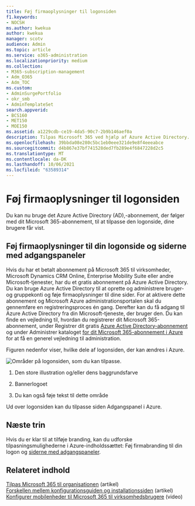 ```yaml
---
title: Føj firmaoplysninger til logonsiden
f1.keywords:
- NOCSH
ms.author: kwekua
author: kwekua
manager: scotv
audience: Admin
ms.topic: article
ms.service: o365-administration
ms.localizationpriority: medium
ms.collection:
- M365-subscription-management
- Adm_O365
- Adm_TOC
ms.custom:
- AdminSurgePortfolio
- okr_smb
- AdminTemplateSet
search.appverid:
- BCS160
- MET150
- MOE150
ms.assetid: a1229cdb-ce19-4da5-90c7-2b9b146aef0a
description: Tilpas Microsoft 365 ved hjælp af Azure Active Directory. Du kan føje en illustration, et logo og tekst til logonsiden.
ms.openlocfilehash: 39bbda08e280c5bc1eb0eee321de9e8f4eeeabce
ms.sourcegitcommit: d4b867e37bf741528ded7fb289e4f6847228d2c5
ms.translationtype: MT
ms.contentlocale: da-DK
ms.lasthandoff: 10/06/2021
ms.locfileid: "63589314"
---
```

# <a name="add-your-company-branding-to-the-sign-in-page"></a>Føj firmaoplysninger til logonsiden

 Du kan nu bruge det Azure Active Directory (AD),-abonnement, der følger med dit Microsoft 365-abonnement, til at tilpasse den logonside, dine brugere får vist. 
  
## <a name="add-company-branding-to-your-sign-in-page-and-access-panel-pages"></a>Føj firmaoplysninger til din logonside og siderne med adgangspaneler

Hvis du har et betalt abonnement på Microsoft 365 til virksomheder, Microsoft Dynamics CRM Online, Enterprise Mobility Suite eller andre Microsoft-tjenester, har du et gratis abonnement på Azure Active Directory. Du kan bruge Azure Active Directory til at oprette og administrere bruger- og gruppekonti og føje firmaoplysninger til dine sider. For at aktivere dette abonnement og Microsoft Azure administrationsportalen skal du gennemføre en registreringsproces én gang. Derefter kan du få adgang til Azure Active Directory fra din Microsoft-tjeneste, der bruger den. Du kan finde en vejledning til, hvordan du registrerer dit Microsoft 365-abonnement, under Registrer dit gratis [Azure Active Directory-abonnement](../../compliance/use-your-free-azure-ad-subscription-in-office-365.md) og under Administrer kataloget [for dit Microsoft 365-abonnement i Azure](/azure/active-directory/fundamentals/active-directory-how-subscriptions-associated-directory) for at få en generel vejledning til administration. 
  
Figuren nedenfor viser, hvilke dele af logonsiden, der kan ændres i Azure.
  
![Områder på logonsiden, som du kan tilpasse.](../../media/screenshotbranding.png)
  
1. Den store illustration og/eller dens baggrundsfarve
    
2. Bannerlogoet
    
3. Du kan også føje tekst til dette område
    
Ud over logonsiden kan du tilpasse siden Adgangspanel i Azure.
  
## <a name="next-steps"></a>Næste trin

Hvis du er klar til at tilføje branding, kan du udforske tilpasningsmulighederne i Azure-indholdssættet: Føj firmabranding til din logon og [siderne med adgangspaneler](/azure/active-directory/fundamentals/customize-branding).

## <a name="related-content"></a>Relateret indhold

[Tilpas Microsoft 365 til organisationen](customize-your-organization-theme.md) (artikel)\
[Forskellen mellem konfigurationsguiden og installationssiden](o365-setup-wizard-and-setup-page.md) (artikel)\
[Konfigurer mobilenheder til Microsoft 365 til virksomhedsbrugere](../../business/set-up-mobile-devices.md) (video)